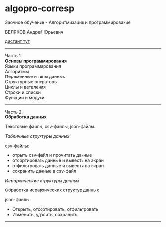 # algopro-corresp
Заочное обучение - Алгоритмизация и программирование  

БЕЛЯКОВ Андрей Юрьевич  

[дистант тут](https://bbb6.psaa.ru/b/j46-s4j-srl-tn2)  

---  

Часть 1  
**Основы программирования**  
Языки программирования  
Алгоритмы  
Переменные и типы данных  
Структурные операторы  
Циклы и ветвления  
Строки и списки  
Функции и модули  

---  

Часть 2.  
**Обработка данных**  

Текстовые файлы, csv-файлы, json-файлы.  

_Табличные структуры данных_  

csv-файлы:  

- отрыть csv-файл и прочитать данные  
- отсортировать данные и вывести на экран  
- отфильтровать данные и вывести на экран  
- сохранить данные в csv-файл  

_Иерархические структуры данных_  

Обработка иерархических структур данных  

json-файлы:  

- Открыть, отсортировать, отфильтровать  
- Изменить, удалить, сохранить  

---  
